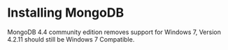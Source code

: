 # Installing MongoDB

MongoDB 4.4 community edition removes support for Windows 7, 
Version 4.2.11 should still be Windows 7 Compatible.




